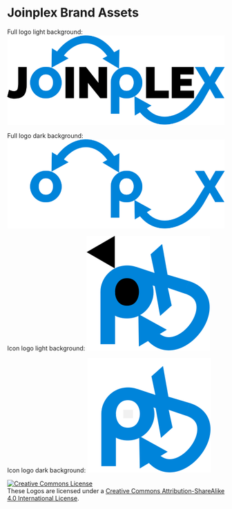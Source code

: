 # Joinplex Brand Assets

Full logo light background:
![Full logo light background](./svg/joinplex_full_lightbg.svg "Full logo light background")

Full logo dark background:
![Full logo dark background](./svg/joinplex_full_darkbg.svg "Full logo dark background")

Icon logo light background:
![Icon logo light background](./svg/joinplex_icon_lightbg.svg "Icon logo light background")

Icon logo dark background:
![Icon logo dark background](./svg/joinplex_icon_darkbg.svg "Icon logo dark background")

<a rel="license" href="http://creativecommons.org/licenses/by-sa/4.0/"><img alt="Creative Commons License" style="border-width:0" src="https://i.creativecommons.org/l/by-sa/4.0/88x31.png" /></a><br />These Logos are licensed under a <a rel="license" href="http://creativecommons.org/licenses/by-sa/4.0/">Creative Commons Attribution-ShareAlike 4.0 International License</a>.
